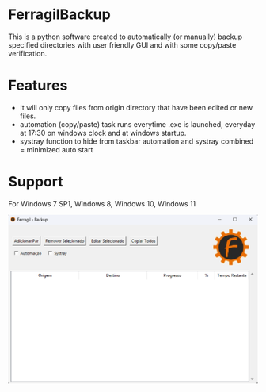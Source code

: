 # FerragilBackup

This is a python software created to automatically (or manually) backup specified directories with user friendly GUI and with some copy/paste verification.


# Features
- It will only copy files from origin directory that have been edited or new files.
- automation (copy/paste) task runs everytime .exe is launched, everyday at 17:30 on windows clock and at windows startup.
- systray function to hide from taskbar 
automation and systray combined = minimized auto start


# Support
For Windows 7 SP1, Windows 8, Windows 10, Windows 11


![GUI](./GUI.png)
